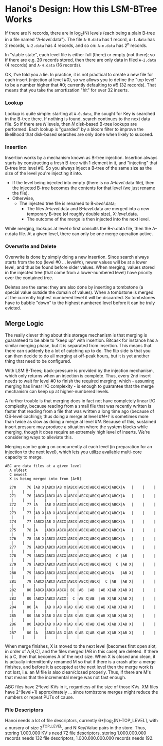 
# Hanoi's Design: How this LSM-BTree Works

If there are N records, there are in log<sub>2</sub>(N)  levels (each being a plain B-tree in a file named "A-*level*.data").  The file `A-0.data` has 1 record, `A-1.data` has 2 records, `A-2.data` has 4 records, and so on: `A-n.data` has 2<sup>n</sup> records.

In "stable state", each level file is either full (there) or empty (not there); so if there are e.g. 20 records stored, then there are only data in filed `A-2.data` (4 records) and `A-4.data` (16 records).

OK, I've told you a lie.  In practice, it is not practical to create a new file for each insert (injection at level #0), so we allows you to define the "top level" to be a number higher that #0; currently defaulting to #5 (32 records).  That means that you take the amortization "hit" for ever 32 inserts.

### Lookup
Lookup is quite simple: starting at `A-0.data`, the sought for Key is searched in the B-tree there.  If nothing is found, search continues to the next data file.  So if there are *N* levels, then *N* disk-based B-tree lookups are performed.  Each lookup is "guarded" by a bloom filter to improve the likelihood that disk-based searches are only done when likely to succeed.

### Insertion
Insertion works by a mechanism known as B-tree injection.  Insertion always starts by constructing a fresh B-tree with 1 element in it, and "injecting" that B-tree into level #0.  So you always inject a B-tree of the same size as the size of the level you're injecting it into.

- If the level being injected into empty (there is no A-*level*.data file), then the injected B-tree becomes the contents for that level (we just rename the file).
- Otherwise,
    - The injected tree file is renamed to B-*level*.data;
        - The files A-*level*.data and B-*level*.data are merged into a new temporary B-tree (of roughly double size), X-*level*.data.
        - The outcome of the merge is then injected into the next level.

While merging, lookups at level *n* first consults the B-*n*.data file, then the A-*n*.data file.  At a given level, there can only be one merge operation active.

### Overwrite and Delete
Overwrite is done by simply doing a new insertion.  Since search always starts from the top (level #0 ... level#*n*), newer values will be at a lower level, and thus be found before older values.  When merging, values stored in the injected tree (that come from a lower-numbered level) have priority over the contained tree.

Deletes are the same: they are also done by inserting a tombstone (a special value outside the domain of values).  When a tombstone is merged at the currently highest numbered level it will be discarded.  So tombstones have to bubble "down" to the highest numbered level before it can be truly evicted.


## Merge Logic

The really clever thing about this storage mechanism is that merging is guaranteed to be able to "keep up" with insertion.   Bitcask for instance has a similar merging phase, but it is separated from insertion.  This means that there can suddenly be a lot of catching up to do.  The flip side is that you can then decide to do all merging at off-peak hours, but it is yet another thing that need to be configured.

With LSM B-Trees; back-pressure is provided by the injection mechanism, which only returns when an injection is complete.  Thus, every 2nd insert needs to wait for level #0 to finish the required merging; which - assuming merging has linear I/O complexity - is enough to guarantee that the merge mechanism can keep up at higher-numbered levels.

A further trouble is that merging does in fact not have completely linear I/O complexity, because reading from a small file that was recently written is faster that reading from a file that was written a long time ago (because of OS-level caching); thus doing a merge at level #*N+1*  is sometimes more than twice as slow as doing a merge at level #*N*.  Because of this, sustained insert pressure may produce a situation where the system blocks while merging, though it does require an extremely high level of inserts.  We're considering ways to alleviate this.

Merging can be going on concurrently at each level (in preparation for an injection to the next level), which lets you utilize available multi-core capacity to merge.


```
ABC are data files at a given level
  A oldest
  C newest
  X is being merged into from [A+B]

  270     76 [AB X|ABCX|AB X|ABCX|ABCX|ABCX|ABCX|ABCX|A   |    |    |    |    |    |    |    |    |    |
  271     76 [ABCX|ABCX|AB X|ABCX|ABCX|ABCX|ABCX|ABCX|A   |    |    |    |    |    |    |    |    |    |
  272     77 [A   |AB X|ABCX|ABCX|ABCX|ABCX|ABCX|ABCX|A   |    |    |    |    |    |    |    |    |    |
  273     77 [AB X|AB X|ABCX|ABCX|ABCX|ABCX|ABCX|ABCX|A   |    |    |    |    |    |    |    |    |    |
  274     77 [ABCX|AB X|ABCX|ABCX|ABCX|ABCX|ABCX|ABCX|A   |    |    |    |    |    |    |    |    |    |
  275     78 [A   |ABCX|ABCX|ABCX|ABCX|ABCX|ABCX|ABCX|A   |    |    |    |    |    |    |    |    |    |
  276     78 [AB X|ABCX|ABCX|ABCX|ABCX|ABCX|ABCX|ABCX|A   |    |    |    |    |    |    |    |    |    |
  277     79 [ABCX|ABCX|ABCX|ABCX|ABCX|ABCX|ABCX|ABCX|A   |    |    |    |    |    |    |    |    |    |
  278     79 [ABCX|ABCX|ABCX|ABCX|ABCX|ABCX|ABCX|  C |AB  |    |    |    |    |    |    |    |    |    |
  279     79 [ABCX|ABCX|ABCX|ABCX|ABCX|ABCX|ABCX|  C |AB X|    |    |    |    |    |    |    |    |    |
  280     79 [ABCX|ABCX|ABCX|ABCX|ABCX|ABCX|ABCX|A   |AB X|    |    |    |    |    |    |    |    |    |
  281     79 [ABCX|ABCX|ABCX|ABCX|ABCX|ABCX|  C |AB  |AB X|    |    |    |    |    |    |    |    |    |
  282     80 [ABCX|ABCX|ABCX| BC |AB  |AB  |AB X|AB X|AB X|    |    |    |    |    |    |    |    |    |
  283     80 [ABCX|ABCX|ABCX|  C |AB X|AB  |AB X|AB X|AB X|    |    |    |    |    |    |    |    |    |
  284     80 [A   |AB X|AB X|AB X|AB X|AB X|AB X|AB X|AB X|    |    |    |    |    |    |    |    |    |
  285     80 [AB X|AB X|AB X|AB X|AB X|AB X|AB X|AB X|AB X|    |    |    |    |    |    |    |    |    |
  286     80 [ABCX|AB X|AB X|AB X|AB X|AB X|AB X|AB X|AB X|    |    |    |    |    |    |    |    |    |
  287     80 [A   |ABCX|AB X|AB X|AB X|AB X|AB X|AB X|AB X|    |    |    |    |    |    |    |    |    |
```


When merge finishes, X is moved to the next level [becomes first open slot, in order of A,B,C], and the files merged (AB in this case) are deleted. If there is a C, then that becomes A of the next size.
When X is closed and clean, it is actually intermittently renamed M so that if there is a crash after a merge finishes, and before it is accepted at the next level then the merge work is not lost, i.e. an M file is also clean/closed properly. Thus, if there are M's that means that the incremental merge was not fast enough.

ABC files have 2^level KVs in it, regardless of the size of those KVs. XM files have 2^(level+1) approximately ... since tombstone merges might reduce the numbers or repeat PUTs of cause.

### File Descriptors

Hanoi needs a lot of file descriptors, currently   6*⌈log<sub>2</sub>(N)-TOP_LEVEL⌉, with a nursery of size 2<sup>TOP_LEVEL</sup>, and N Key/Value pairs in the store.   Thus, storing 1.000.000 KV's need 72 file descriptors, storing 1.000.000.000 records needs 132 file descriptors, 1.000.000.000.000 records needs 192.

